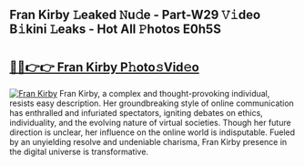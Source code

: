 ## Fran Kirby 𝙻eaked 𝙽u𝚍e - Part-W29 𝚅𝚒deo B𝚒kini 𝙻eaks - Hot All 𝙿hotos E0h5S

# <h2><a href="http://ld2vcv.urlbe.top/?page=Fran+Kirby">🔗🔗👉👉 Fran Kirby P𝚑oto𝚜Vid𝚎o</a></h2>

[![Fran Kirby](https://i.imgur.com/eBuTRDB.gif)](http://ld2vcv.urlbe.top/?page=Fran+Kirby)
Fran Kirby, a complex and thought-provoking individual, resists easy description. Her groundbreaking style of online communication has enthralled and infuriated spectators, igniting debates on ethics, individuality, and the evolving nature of virtual societies. Though her future direction is unclear, her influence on the online world is indisputable. Fueled by an unyielding resolve and undeniable charisma, Fran Kirby presence in the digital universe is transformative.
